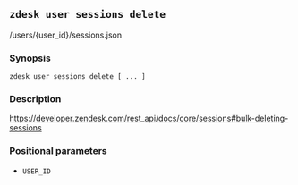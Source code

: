 ## `zdesk user sessions delete`

/users/{user_id}/sessions.json

### Synopsis

    zdesk user sessions delete [ ... ]

### Description

https://developer.zendesk.com/rest_api/docs/core/sessions#bulk-deleting-sessions

### Positional parameters

* `USER_ID`

